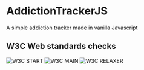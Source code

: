 # AddictionTrackerJS
 A simple addiction tracker made in vanilla Javascript

## W3C Web standards checks
![W3C START](https://img.shields.io/w3c-validation/html?label=W3C%20START%20PAGE&style=for-the-badge&targetUrl=https%3A%2F%2Fdanieljcode.github.io%2FAddictionTrackerJS%2F)
![W3C MAIN](https://img.shields.io/w3c-validation/html?label=W3C%20MAINPAGE&style=for-the-badge&targetUrl=https%3A%2F%2Fdanieljcode.github.io%2FAddictionTrackerJS%2Fapp.html)
![W3C RELAXER](https://img.shields.io/w3c-validation/html?label=W3C%20RELAXER%20APP&style=for-the-badge&targetUrl=https%3A%2F%2Fdanieljcode.github.io%2FAddictionTrackerJS%2FbreathingApp.html)
